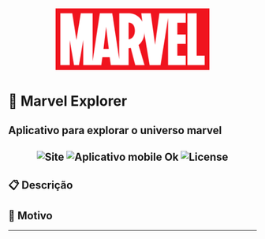 <h1 align="center">
    <a href="https://laravelcollective.com/tools/banner">
        <img alt="Banner" title="#Banner" style="object-fit: cover; height:125px;" src="./src/assets/logo-red.png"/>
    </a>
</h1>

# 🤖 Marvel Explorer

## Aplicativo para explorar o universo marvel

<h2 align="center">
  <img src="https://img.shields.io/badge/Site-ok-gree?style=for-the-badge" alt="Site" />
  <img src="https://img.shields.io/badge/Mobile-OK-gree?style=for-the-badge" alt="Aplicativo mobile Ok" />
  <img src="https://img.shields.io/badge/License-MIT-blue?color=gree&style=for-the-badge" alt="License" />
</h2>


## 📋 Descrição


## 🎯 Motivo

------------------------

